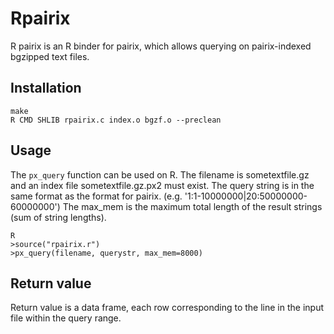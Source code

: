 # Rpairix

R pairix is an R binder for pairix, which allows querying on pairix-indexed bgzipped text files.


## Installation
```
make
R CMD SHLIB rpairix.c index.o bgzf.o --preclean
```

## Usage
The `px_query` function can be used on R. 
The filename is sometextfile.gz and an index file sometextfile.gz.px2 must exist.
The query string is in the same format as the format for pairix. (e.g. '1:1-10000000|20:50000000-60000000')
The max_mem is the maximum total length of the result strings (sum of string lengths). 
```
R
>source("rpairix.r")
>px_query(filename, querystr, max_mem=8000)
```

## Return value
Return value is a data frame, each row corresponding to the line in the input file within the query range.


